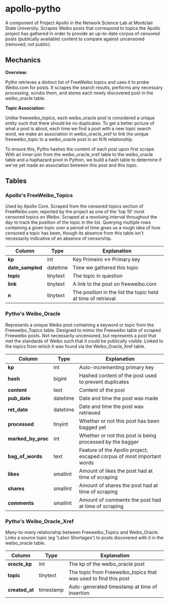 # apollo-pytho
A component of Project Apollo in the Network Science Lab at Montclair State University. Scrapes Weibo posts that correspond to topics the Apollo project has gathered in order to provide an up-to-date corpus of censored posts (publically available) content to compare against uncensored (removed; not public).

## Mechanics
**Overview:** 

Pytho retrieves a distinct list of FreeWeibo topics and uses it to probe Weibo.com for posts. It scrapes the search results, performs any necessary processing, scrubs them, and stores each newly discovered post in the weibo_oracle table.

**Topic Association:** 

Unlike freeweibo_topics, each weibo_oracle post is considered a unique entity such that there should be no duplicates. To get a better picture of what a post is about, each time we find a post with a new topic search word, we make an association in weibo_oracle_xref to link the unique freeweibo_topic to a weibo_oracle post in an N:N relationship. 

To ensure this, Pytho hashes the content of each post upon first scrape. With an inner-join from the weibo_oracle_xref table to the weibo_oracle table and a haphazard pivot in Python, we build a hash table to determine if we've yet made an association between this post and this topic. 

## Tables 

### Apollo's FreeWeibo_Topics
Used by Apollo Core. Scraped from the censored topics section of FreeWeibo.com; reported by the project as one of the 'top 10' most censored topics on Weibo. Scraped at a revolving interval throughout the day to track the position of the topic in the list. Querying multiple rows containing a given topic over a period of time gives us a rough idea of how censored a topic has been, though its absence from this table isn't necessarily indicative of an absence of censorship.

| Column | Type | Explanation                 |
| -------|------|-----------------------------|
|**kp** | int  | Key Primeiro <-> Primary key  | 
|**date_sampled** | datetime | Time we gathered this topic |
|**topic** | tinytext | The topic in question |
|**link** | tinytext| A link to the post on freeweibo.com |
|**n** | tinytext | The position in the list the topic held at time of retrieval|

### Pytho's Weibo_Oracle
Represents a unique Weibo post containing a keyword or topic from the Freeweibo_Topics table. Designed to mimic the Freeweibo table of scraped Freeweibo posts. Not necessarily uncensored, but represents a post that met the standards of Weibo such that it could be publically visible. Linked to the topics from which it was found via the Weibo_Oracle_Xref table.

| Column | Type | Explanation                 |
|--------|------|-----------------------------|
|**kp** | int  | Auto-incrementing primary key|
|**hash** | bigint | Hashed content of the post used to prevent duplicates|
|**content**| text | Content of the post |
|**pub_date**| datetime | Date and time the post was made |
|**ret_date** | datetime | Date and time the post was retrieved |
|**processed** | tinyint | Whether or not this post has been bagged yet |
|**marked_by_proc** | int | Whether or not this post is being processed by the bagger |
|**bag_of_words** | text | Feature of the Apollo project; escaped corpus of most important words |
|**likes** | smallint | Amount of likes the post had at time of scraping |
|**shares** | smallint | Amount of shares the post had at time of scraping |
|**comments** | smallint | Amount of comments the post had at time of scraping |

### Pytho's Weibo_Oracle_Xref
Many-to-many relationship between Freeweibo_Topics and Weibo_Oracle. Links a source topic (eg 'Labor Shortages') to posts discovered with it in the weibo_oracle table. 

| Column | Type | Explanation                |
|--------|------|----------------------------|
|**oracle_kp**| int | The kp of the weibo_oracle post|
|**topic**| tinytext | The topic from Freeweibo_topics that was used to find this post|
|**created_at**| timestamp | Auto-generated timestamp at time of insertion |

